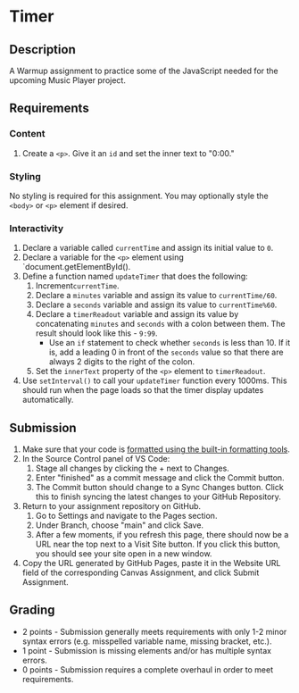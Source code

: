 # Timer

## Description
A Warmup assignment to practice some of the JavaScript needed for the upcoming Music Player project.
## Requirements

### Content
1. Create a `<p>`. Give it an `id` and set the inner text to "0:00."

### Styling
No styling is required for this assignment. You may optionally style the `<body>` or `<p>` element if desired.

### Interactivity
1. Declare a variable called `currentTime` and assign its initial value to `0`.
2. Declare a variable for the `<p>` element using `document.getElementById().
3. Define a function named `updateTimer` that does the following:
	1. Increment`currentTime`.
	2. Declare a `minutes` variable and assign its value to `currentTime/60`.
	3. Declare a `seconds` variable and assign its value to `currentTime%60`.
	4. Declare a `timerReadout` variable and assign its value by concatenating `minutes` and `seconds` with a colon between them. The result should look like this - `9:99`.
		- Use an `if` statement to check whether `seconds` is less than 10. If it is, add a leading 0 in front of the `seconds` value so that there are always 2 digits to the right of the colon.
	5. Set the `innerText` property of the `<p>` element to `timerReadout`.
4. Use `setInterval()` to call your `updateTimer` function every 1000ms. This should run when the page loads so that the timer display updates automatically.

## Submission
1. Make sure that your code is [formatted using the built-in formatting tools](https://ims322.ersheff.com/docs/style-guide.html#formatting).
2. In the Source Control panel of VS Code:
	1. Stage all changes by clicking the + next to Changes.
	2. Enter "finished" as a commit message and click the Commit button.
	3. The Commit button should change to a Sync Changes button. Click this to finish syncing the latest changes to your GitHub Repository.
3. Return to your assignment repository on GitHub.
	1. Go to Settings and navigate to the Pages section.
	2. Under Branch, choose "main" and click Save.
	3. After a few moments, if you refresh this page, there should now be a URL near the top next to a Visit Site button. If you click this button, you should see your site open in a new window.
4. Copy the URL generated by GitHub Pages, paste it in the Website URL field of the corresponding Canvas Assignment, and click Submit Assignment.

## Grading
- 2 points - Submission generally meets requirements with only 1-2 minor syntax errors (e.g. misspelled variable name, missing bracket, etc.).
- 1 point - Submission is missing elements and/or has multiple syntax errors.
- 0 points - Submission requires a complete overhaul in order to meet requirements.
